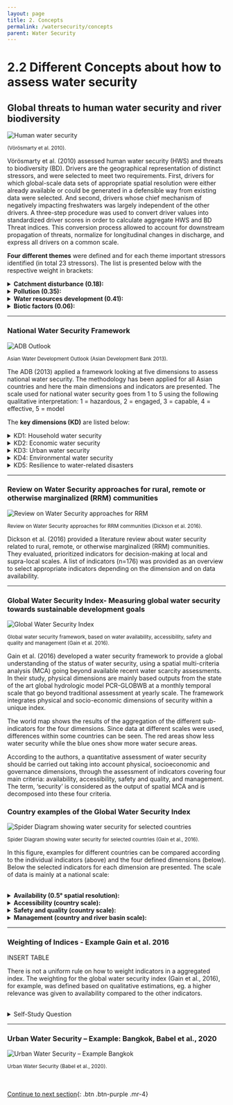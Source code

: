 ```yaml
---
layout: page
title: 2. Concepts
permalink: /watersecurity/concepts
parent: Water Security
---
```

# **2.2 Different Concepts about how to assess water security**

## Global threats to human water security and river biodiversity

![Human water security](/wef-nexus-online-course/assets/voeroesmarty.png)
<p><small>(Vörösmarty et al. 2010).</small></p>
<p><small>  </small></p>

Vörösmarty et al. (2010) assessed human water security (HWS) and threats to biodiversity (BD). Drivers are the geographical representation of distinct stressors, and were selected to meet two requirements. First, drivers for which global-scale data sets of appropriate spatial resolution were either already available or could be generated in a defensible way from existing data were selected. And second, drivers whose chief mechanism of negatively impacting freshwaters was largely independent of the other drivers. A three-step procedure was used to convert driver values into standardized driver scores in order to calculate aggregate HWS and BD Threat indices. This conversion process allowed to account for downstream propagation of threats, normalize for longitudinal changes in discharge, and express all drivers on a common scale. 

**Four different themes** were defined and for each theme important stressors identified (in total 23 stressors). The list is presented below with the respective weight in brackets: 

<details><summary><b>Catchment disturbance (0.18):</b></summary>
<p>

(i) cropland (0.38) <br>
(ii) impervious surfaces (0.28)<br>
(iii) livestock density (0.20)<br> 
(iv) wetland disconnectivity (0.14)

</p>
</details>

<details><summary><b>Pollution (0.35):</b></summary>
<p>

(i) soil salinization (0.13)<br> 
(ii) nitrogen loading (0.14) <br>
(iii) phosphorus loading (0.13)<br>
(iv) mercury deposition (0.13)<br>
(v) pesticide loading (0.15)<br>
(vi) sediment loading (0.07)<br>
(vii) organic loading (0.18)<br>
(viii) potential acidification (0.05)<br>
(ix) thermal alteration (0.02)

</p>
</details>

<details><summary><b>Water resources development (0.41):</b></summary>
<p>

(i) dam density (0.09) <br>
(ii) river fragmentation (0.03) <br>
(iii) consumptive water loss (0.34) <br> 
(iv) human water stress (0.26) <br> 
(v) agricultural water stress (0.19) <br>
(vi) flow disruption (0.09)

</p>
</details>

<details><summary><b>Biotic factors (0.06):</b></summary>
<p>

(i) non-native fishes in % (0.13) <br>
(ii) non-native fishes in % (0.14) <br>
(iii) fishing pressure (0.27) <br>
(iv) aquaculture pressure (0.46)

</p>
</details>


<hr/>


### National Water Security Framework
<p><small>  </small></p>

![ADB Outlook](/wef-nexus-online-course/assets/asiandevelopmentbank.png)
<p><small>Asian Water Development Outlook (Asian Development Bank 2013).</small></p>
<p><small>  </small></p>

The ADB (2013) applied a framework looking at five dimensions to assess national water security. The methodology has been applied for all Asian countries and here the main dimensions and indicators are presented. The scale used for national water security goes from 1 to 5 using the following qualitative interpretation: 1 = hazardous, 2 = engaged, 3 = capable, 4 = effective, 5 = model

The **key dimensions (KD)** are listed below:

<details><summary>KD1: Household water security</summary>
<p>

(i) access to piped water supply (%)<br>
(ii) access to improved sanitation (%)<br> 
(iii) hygiene (age-standardized disability-adjusted life years per 100,000 people for the incidence of diarrhea

</p>
</details>

<details><summary>KD2: Economic water security</summary>
<p>

<b>Agricultural water security subindex:</b> <br>
(i) productivity of irrigated agriculture <br>
(ii) independence from imported water and goods<br>
(iii) resilience (% of renewable water resources stored in large dams)<br>
 <br>
<b>Industrial water security subindex</b>:  <br>
(i) productivity (financial value of industrial goods relative to industrial water withdrawal) <br>
(ii) consumption rate (net virtual water consumed relative to water withdrawn from industry <br>
 <br>
<b>Energy water security subindex:</b> <br>
(i) utilization of total hydropower capacity <br>
(ii) ratio of hydropower to total energy supply

</p>
</details>


<details><summary>KD3: Urban water security</summary>
<p>

(i) Water supply (%) <br> 
(ii) wastewater treatment (%) <br> 
(iii) drainage (measured as the extent of economic damage caused by floods and storms).<br>
<br>Adjustment factors are included to indicate impacts of the urban growth rate and river health.

</p>
</details>

<details><summary>KD4: Environmental water security</summary>
<p>

<b>Watershed disturbance:</b> <br>
(i) cropland <br> 
(ii) imperviousness <br>
(iii) livestock density <br>
(iv) wetland disconnection<br>
 <br>
<b>Pollution:</b> <br> 
(i) soil salinization <br>
(ii) nitrogen <br>
(iii) phosphorous <br>
(iv) mercury <br> 
(v) pesticides <br>
(vi) total suspended solids <br>
(vii) organic loads <br> 
(viii) potential acidification <br> 
(ix) thermal impacts from power plant cooling<br>
 <br>
<b>Water resources development:</b> <br>
(i) dam density <br> 
(ii) river network fragmentation <br> 
(iii) relative water consumption compared to supply <br>
(iv) agriculture sector water stress <br> 
(v) residency time change downstream from dams <br>
 <br>
<b>Biotic factors:</b> <br>
(i) non-native species <br>
(ii) non-native species richness <br> 
(iii) catch pressure <br> 
(iv) aquaculture

</p>
</details>

<details><summary>KD5: Resilience to water-related disasters</summary>
<p>

<b>Exposure:</b> <br> 
e.g. (i) population density <br> 
(ii) growth rate <br>
 <br>

<b>Basic population vulnerability:</b> <br>
e.g. (i) poverty rate <br>
(ii) land use<br>
<br>

<b>Hard coping capacities:</b> <br>
e.g. (i) telecommunications development <br>
<br>

<b>Soft coping capacities:</b> <br>
e.g. (i) literacy rate

</p>
</details>

<hr/>

### Review on Water Security approaches for rural, remote or otherwise marginalized (RRM) communities

<img src="/wef-nexus-online-course/assets/RRM.JPG" alt="Review on Water Security approaches for RRM">
<p><small>Review on Water Security approaches for RRM communities (Dickson et al. 2016).</small></p>
<p><small>  </small></p>

Dickson et al. (2016) provided a literature review about water security related to rural, remote, or otherwise marginalized (RRM) communities. They evaluated, prioritized indicators for decision-making at local and supra-local scales. A list of indicators (n=176) was provided as an overview to select appropriate indicators depending on the dimension and on data availability.

<hr/>

### Global Water Security Index- Measuring global water security towards sustainable development goals

<img src="/wef-nexus-online-course/assets/WSI-gain-et-al.jpg" alt="Global Water Security Index">
<p><small>Global water security framework, based on water availability, accessibility, safety and quality and management (Gain et al. 2016).</small></p>
<p><small>  </small></p>

Gain et al. (2016) developed a water security framework to provide a global understanding of the status of water security, using a spatial multi-criteria analysis (MCA) going beyond available recent water scarcity assessments. In their study, physical dimensions are mainly based outputs from the state of the art global hydrologic model PCR-GLOBWB at a monthly temporal scale that go beyond traditional assessment at yearly scale. The framework integrates physical and socio-economic dimensions of security within a unique index.

The world map shows the results of the aggregation of the different sub-indicators for the four dimensions. Since data at different scales were used, differences within some countries can be seen. The red areas show less water security while the blue ones show more water secure areas. 

According to the authors, a quantitative assessment of water security should be carried out taking into account physical, socioeconomic and governance dimensions, through the assessment of indicators covering four main criteria: availability, accessibility, safety and quality, and management. The term, ‘security’ is considered as the output of spatial MCA and is decomposed into these four criteria.

### Country examples of the Global Water Security Index

<img src="/wef-nexus-online-course/assets/spider-diagram-gain.jpg" alt="Spider Diagram showing water security for selected countries">
<p><small>Spider Diagram showing water security for selected countries (Gain et al., 2016).</small></p>
<p><small>  </small></p>


In this figure, examples for different countries can be compared according to the individual indicators (above) and the four defined dimensions (below). 
Below the selected indicators for each dimension are presented. The scale of data is mainly at a national scale:
<br/> <br/>

<details><summary><b>Availability (0.5° spatial resolution):</b></summary>
<p>

water scarcity index, source: Wada et al. (2014) <br>
drought index, source: Wada et al. (2013) <br>
groundwater depletion, source: Wada et al. (2012)

</p>
</details>


<details><summary><b>Accessibility (country scale):</b></summary>
<p>

access to sanitation, source: Hsu et al. (2014) <br>
access to drinking water, source: Hsu et al. (2014)

</p>
</details>


<details><summary><b>Safety and quality (country scale):</b></summary>
<p>

water quality index, source: Srebotnjak et al. (2012) <br>
flood frequency index, source: Center for H et al. (2005)

</p>
</details>


<details><summary><b>Management (country and river basin scale):</b></summary>
<p>

World governance index, source: Kaufmann et al., (2010) <br>
transboundary legal framework, source: http://twap-rivers.org <br>
transboundary political tension, source: http://twap-rivers.org

</p>
</details>


<hr/>


<h3> Weighting of Indices   -   Example Gain et al. 2016 </h3>

INSERT TABLE

There is not a uniform rule on how to weight indicators in a aggregated index. The weighting for the global water security index (Gain et al., 2016), for example, was defined based on qualitative estimations, eg. a higher relevance was given to availability compared to the other indicators. 
<br/> <br/>

<details><summary>Self-Study Question</summary>
<p>

Do you think these weights are appropriate for your country/region? Why?

</p>
</details>

<hr/>

<h3> Urban Water Security – Example: Bangkok,    Babel et al., 2020 </h3>

<img src="/wef-nexus-online-course/assets/bangkok-babel.jpg" alt="Urban Water Security – Example Bangkok">
<p><small>Urban Water Security (Babel et al., 2020).</small></p>
<p><small>  </small></p>

<br/> <br/>
[Continue to next section](https://waterbender231.github.io/wef-nexus-online-course/watersecurity/dimensions){: .btn .btn-purple .mr-4}
<br/> <br/>
<br/> <br/>